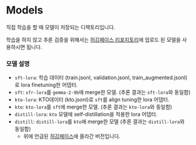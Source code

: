 # Models

직접 학습을 할 때 모델이 저장되는 디렉토리입니다.

학습을 하지 않고 추론 검증을 위해서는 [허깅페이스 리포지토리](https://huggingface.co/seongmin/malpyung2024)에 업로드 된 모델을 사용하시면 됩니다.


### 모델 설명
- `sft-lora`: 학습 데이터 (train.jsonl, validation.jsonl, train_augmented.jsonl)로 lora finetuning한 어댑터.
- `sft`: `sfr-lora`를 `gemma-2-9b`에 merge한 모델. (추론 결과는 `sft-lora`와 동일함)
- `kto-lora`: KTO데이터 (kto.jsonl)로 `sft`를 align tuning한 lora 어댑터.
- `kto`: `kto-lora`를 `sft`에 merge한 모델. (추론 결과는 `kto-lora`와 동일함)
- `distill-lora`: `kto` 모델에 self-distillation을 적용한 lora 어댑터.
- `distill`: `distill-lora`를 `kto`에 merge한 모델 (추론 결과는 `distill-lora`와 동일함)
    - 위에 언급된 [허깅페이스](https://huggingface.co/seongmin/malpyung2024)에 올라간 버전입니다.
